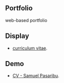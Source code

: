 ## Portfolio

web-based portfolio

## Display

- [curriculum vitae](https://tinyurl.com/yetvavre).

## Demo
- [CV - Samuel Pasaribu](https://samuelpasaribu.github.io).
